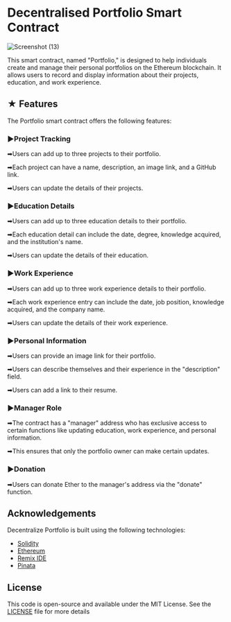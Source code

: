 # Decentralised Portfolio Smart Contract

![Screenshot (13)](https://github.com/krritik01/Project-Decentralized-Portfolio-Smart-Contract/assets/98963769/f59d24ea-8470-46ba-9eb6-5b486c9a86e7)

This smart contract, named "Portfolio," is designed to help individuals create and manage their personal portfolios on the Ethereum blockchain. It allows users to record and display information about their projects, education, and work experience.

## ★ Features

The Portfolio smart contract offers the following features:

### ►Project Tracking
➡Users can add up to three projects to their portfolio.

➡Each project can have a name, description, an image link, and a GitHub link.

➡Users can update the details of their projects.

### ►Education Details
➡Users can add up to three education details to their portfolio.

➡Each education detail can include the date, degree, knowledge acquired, and the institution's name.

➡Users can update the details of their education.

### ►Work Experience
➡Users can add up to three work experience details to their portfolio.

➡Each work experience entry can include the date, job position, knowledge acquired, and the company name.

➡Users can update the details of their work experience.

### ►Personal Information
➡Users can provide an image link for their portfolio.

➡Users can describe themselves and their experience in the "description" field.

➡Users can add a link to their resume.

### ►Manager Role
➡The contract has a "manager" address who has exclusive access to certain functions like updating education, work experience, and personal information.

➡This ensures that only the portfolio owner can make certain updates.

### ►Donation
➡Users can donate Ether to the manager's address via the "donate" function.

## Acknowledgements
Decentralize Portfolio is built using the following technologies:
 - [Solidity](https://docs.soliditylang.org/en/v0.8.21/)
 - [Ethereum](https://ethereum.org/en/learn/)
 - [Remix IDE](https://remix.ethereum.org/#lang=en&optimize=false&runs=200&evmVersion=null&version=soljson-v0.8.18+commit.87f61d96.js)
 - [Pinata](https://www.pinata.cloud/)
   





## License
This code is open-source and available under the MIT License. See the [LICENSE](https://choosealicense.com/licenses/mit/) file for more details

